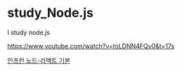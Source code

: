 # study_Node.js
I study node.js

https://www.youtube.com/watch?v=toLDNN4FQv0&t=17s

<a href="https://www.inflearn.com/course/%EB%94%B0%EB%9D%BC%ED%95%98%EB%A9%B0-%EB%B0%B0%EC%9A%B0%EB%8A%94-%EB%85%B8%EB%93%9C-%EB%A6%AC%EC%95%A1%ED%8A%B8-%EA%B8%B0%EB%B3%B8/lecture/37064?tab=curriculum">인프런 노드-리액트 기본
